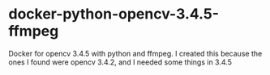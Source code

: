 # docker-python-opencv-3.4.5-ffmpeg
Docker for opencv 3.4.5 with python and ffmpeg.  I created this because the ones I found were opencv 3.4.2, and I needed some things in 3.4.5
